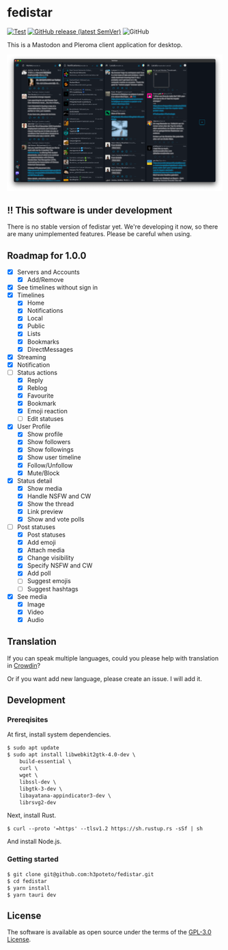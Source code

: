 # fedistar
[![Test](https://github.com/h3poteto/fedistar/actions/workflows/test.yml/badge.svg)](https://github.com/h3poteto/fedistar/actions/workflows/test.yml)
[![GitHub release (latest SemVer)](https://img.shields.io/github/v/release/h3poteto/fedistar)](https://github.com/h3poteto/fedistar/releases)
![GitHub](https://img.shields.io/github/license/h3poteto/fedistar)

This is a Mastodon and Pleroma client application for desktop.

![screenshot](screenshot.png)

## !! This software is under development
There is no stable version of fedistar yet. We're developing it now, so there are many unimplemented features.
Please be careful when using.

## Roadmap for 1.0.0
- [x] Servers and Accounts
    - [x] Add/Remove
- [x] See timelines without sign in
- [x] Timelines
    - [x] Home
    - [x] Notifications
    - [x] Local
    - [x] Public
    - [x] Lists
    - [x] Bookmarks
    - [x] DirectMessages
- [x] Streaming
- [x] Notification
- [ ] Status actions
    - [x] Reply
    - [x] Reblog
    - [x] Favourite
    - [x] Bookmark
    - [x] Emoji reaction
    - [ ] Edit statuses
- [x] User Profile
    - [x] Show profile
    - [x] Show followers
    - [x] Show followings
    - [x] Show user timeline
    - [x] Follow/Unfollow
    - [x] Mute/Block
- [x] Status detail
    - [x] Show media
    - [x] Handle NSFW and CW
    - [x] Show the thread
    - [x] Link preview
    - [x] Show and vote polls
- [ ] Post statuses
    - [x] Post statuses
    - [x] Add emoji
    - [x] Attach media
    - [x] Change visibility
    - [x] Specify NSFW and CW
    - [x] Add poll
    - [ ] Suggest emojis
    - [ ] Suggest hashtags
- [x] See media
    - [x] Image
    - [x] Video
    - [x] Audio

## Translation

If you can speak multiple languages, could you please help with translation in [Crowdin](https://crowdin.com/project/fedistar)?

Or if you want add new language, please create an issue. I will add it.

## Development
### Prereqisites
At first, install system dependencies.

```
$ sudo apt update
$ sudo apt install libwebkit2gtk-4.0-dev \
    build-essential \
    curl \
    wget \
    libssl-dev \
    libgtk-3-dev \
    libayatana-appindicator3-dev \
    librsvg2-dev
```

Next, install Rust.

```
$ curl --proto '=https' --tlsv1.2 https://sh.rustup.rs -sSf | sh
```

And install Node.js.

### Getting started

```
$ git clone git@github.com:h3poteto/fedistar.git
$ cd fedistar
$ yarn install
$ yarn tauri dev
```

## License
The software is available as open source under the terms of the [GPL-3.0 License](https://www.gnu.org/licenses/gpl-3.0.en.html).

